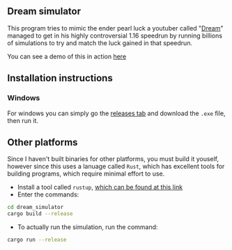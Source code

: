 ## Dream simulator
This program tries to mimic the ender pearl luck a youtuber called "[Dream](https://www.youtube.com/user/DreamTraps)" managed to get in his highly controversial 1.16 speedrun by running billions of simulations to try and match the luck gained in that speedrun.

You can see a demo of this in action [here](https://www.youtube.com/watch?v=sF_YLrItRW0&t=745s&ab_channel=Basilicous)

## Installation instructions

### Windows
For windows you can simply go the [releases tab](https://github.com/LowSpecCorgi/dream_simulator/releases/tag/v1.0.0) and download the `.exe` file, then run it.

## Other platforms
Since I haven't built binaries for other platforms, you must build it youself, however since this uses a lanuage called `Rust`, which has excellent tools for building programs, which require minimal effort to use.
* Install a tool called `rustup`, [which can be found at this link](https://rustup.rs/)
* Enter the commands:
```bash
cd dream_simulator
cargo build --release
```
* To actually run the simulation, run the command:
```bash
cargo run --release
```
